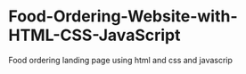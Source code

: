 # Food-Ordering-Website-with-HTML-CSS-JavaScript
Food ordering landing page using html and css and javascrip
